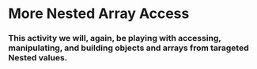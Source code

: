 # More Nested Array Access #

### This activity we will, again, be playing with accessing, manipulating, and building objects and arrays from tarageted Nested values. ###